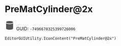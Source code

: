 # PreMatCylinder@2x
![](/img/PreMatCylinder@2x.png)
GUID: `-7496678325399726006`
```
EditorGUIUtility.IconContent("PreMatCylinder@2x")
```
